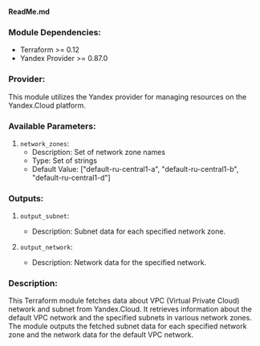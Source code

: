 **ReadMe.md**

### Module Dependencies:
- Terraform >= 0.12
- Yandex Provider >= 0.87.0

### Provider:
This module utilizes the Yandex provider for managing resources on the Yandex.Cloud platform.

### Available Parameters:
1. `network_zones`:
   - Description: Set of network zone names
   - Type: Set of strings
   - Default Value: ["default-ru-central1-a", "default-ru-central1-b", "default-ru-central1-d"]

### Outputs:
1. `output_subnet`:
   - Description: Subnet data for each specified network zone.

2. `output_network`:
   - Description: Network data for the specified network.

### Description:
This Terraform module fetches data about VPC (Virtual Private Cloud) network and subnet from Yandex.Cloud. It retrieves information about the default VPC network and the specified subnets in various network zones. The module outputs the fetched subnet data for each specified network zone and the network data for the default VPC network.